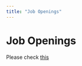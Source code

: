 ```yaml
---
title: "Job Openings"
---
```


# Job Openings

Please check [this](https://www.linkedin.com/company/jdi-ventures-inc/jobs/)